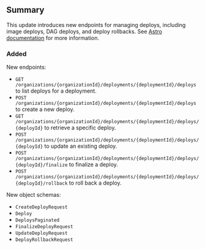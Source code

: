 ## Summary

This update introduces new endpoints for managing deploys, including image deploys, DAG deploys, and deploy rollbacks. See [Astro documentation](https://docs.astronomer.io/astro/deploy-code) for more information.


### Added

New endpoints:

  - `GET /organizations/{organizationId}/deployments/{deploymentId}/deploys` to list deploys for a deployment.
  - `POST /organizations/{organizationId}/deployments/{deploymentId}/deploys` to create a new deploy.
  - `GET /organizations/{organizationId}/deployments/{deploymentId}/deploys/{deployId}` to retrieve a specific deploy.
  - `POST /organizations/{organizationId}/deployments/{deploymentId}/deploys/{deployId}` to update an existing deploy.
  - `POST /organizations/{organizationId}/deployments/{deploymentId}/deploys/{deployId}/finalize` to finalize a deploy.
  - `POST /organizations/{organizationId}/deployments/{deploymentId}/deploys/{deployId}/rollback` to roll back a deploy.
 
New object schemas: 

  - `CreateDeployRequest`
  - `Deploy`
  - `DeploysPaginated`
  - `FinalizeDeployRequest`
  - `UpdateDeployRequest`
  - `DeployRollbackRequest`
